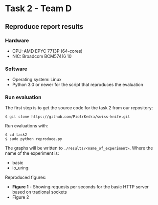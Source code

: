 # Task 2 - Team D

## Reproduce report results

### Hardware

- CPU: AMD EPYC 7713P (64-cores)
- NIC: Broadcom BCM57416 10

### Software

- Operating system: Linux
- Python 3.0 or newer for the script that reproduces the evaluation

### Run evaluation

The first step is to get the source code for the task 2 from our repository:

```console
$ git clone https://github.com/PiotrKedra/swiss-knife.git
```

Run evaluations with:

```console
$ cd task2
$ sudo python reproduce.py 
```

The graphs will be written to `./results/<name_of_experiment>`. Where the name of the experiment is:

- basic
- io_uring

Reproduced figures:

- <b>Figure 1</b> - Showing requests per seconds for the basic HTTP server based on tradional sockets
- Figure 2